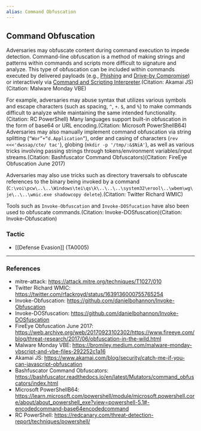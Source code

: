 ```yaml
---
alias: Command Obfuscation
---
```


## Command Obfuscation

Adversaries may obfuscate content during command execution to impede detection. Command-line obfuscation is a method of making strings and patterns within commands and scripts more difficult to signature and analyze. This type of obfuscation can be included within commands executed by delivered payloads (e.g., [Phishing](https://attack.mitre.org/techniques/T1566) and [Drive-by Compromise](https://attack.mitre.org/techniques/T1189)) or interactively via [Command and Scripting Interpreter](https://attack.mitre.org/techniques/T1059).(Citation: Akamai JS)(Citation: Malware Monday VBE)

For example, adversaries may abuse syntax that utilizes various symbols and escape characters (such as spacing,  `^`, `+`. `$`, and `%`) to make commands difficult to analyze while maintaining the same intended functionality.(Citation: RC PowerShell) Many languages support built-in obfuscation in the form of base64 or URL encoding.(Citation: Microsoft PowerShellB64) Adversaries may also manually implement command obfuscation via string splitting (`“Wor”+“d.Application”`), order and casing of characters (`rev <<<'dwssap/cte/ tac'`), globing (`mkdir -p '/tmp/:&$NiA'`), as well as various tricks involving passing strings through tokens/environment variables/input streams.(Citation: Bashfuscator Command Obfuscators)(Citation: FireEye Obfuscation June 2017)

Adversaries may also use tricks such as directory traversals to obfuscate references to the binary being invoked by a command (`C:\voi\pcw\..\..\Windows\tei\qs\k\..\..\..\system32\erool\..\wbem\wg\je\..\..\wmic.exe shadowcopy delete`).(Citation: Twitter Richard WMIC)

Tools such as <code>Invoke-Obfuscation</code> and <code>Invoke-DOSfucation</code> have also been used to obfuscate commands.(Citation: Invoke-DOSfuscation)(Citation: Invoke-Obfuscation)


### Tactic

- [[Defense Evasion]] (TA0005)


---
### References

- mitre-attack: https://attack.mitre.org/techniques/T1027/010
- Twitter Richard WMIC: https://twitter.com/rfackroyd/status/1639136000755765254
- Invoke-Obfuscation: https://github.com/danielbohannon/Invoke-Obfuscation
- Invoke-DOSfuscation: https://github.com/danielbohannon/Invoke-DOSfuscation
- FireEye Obfuscation June 2017: https://web.archive.org/web/20170923102302/https://www.fireeye.com/blog/threat-research/2017/06/obfuscation-in-the-wild.html
- Malware Monday VBE: https://bromiley.medium.com/malware-monday-vbscript-and-vbe-files-292252c1a16
- Akamai JS: https://www.akamai.com/blog/security/catch-me-if-you-can-javascript-obfuscation
- Bashfuscator Command Obfuscators: https://bashfuscator.readthedocs.io/en/latest/Mutators/command_obfuscators/index.html
- Microsoft PowerShellB64: https://learn.microsoft.com/powershell/module/microsoft.powershell.core/about/about_powershell_exe?view=powershell-5.1#-encodedcommand-base64encodedcommand
- RC PowerShell: https://redcanary.com/threat-detection-report/techniques/powershell/
